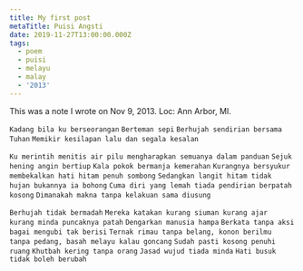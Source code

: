 ```yaml
---
title: My first post
metaTitle: Puisi Angsti
date: 2019-11-27T13:00:00.000Z
tags:
  - poem
  - puisi
  - melayu
  - malay
  - '2013'
---
```

This was a note I wrote on Nov 9, 2013. Loc:  Ann Arbor, MI.

`Kadang bila ku berseorangan`
`Berteman sepi`
`Berhujah sendirian bersama Tuhan`
`Memikir kesilapan lalu dan segala kesalan`

`Ku merintih menitis air pilu mengharapkan semuanya dalam panduan`
`Sejuk hening angin bertiup`
`Kala pokok bermanja kemerahan`
`Kurangnya bersyukur membekalkan hati hitam penuh sombong`
`Sedangkan langit hitam tidak hujan bukannya ia bohong`
`Cuma diri yang lemah tiada pendirian berpatah kosong`
`Dimanakah makna tanpa kelakuan sama diusung`

`Berhujah tidak bermadah`
`Mereka katakan kurang siuman kurang ajar kurang minda puncaknya patah`
`Dengarkan manusia hampa`
`Berkata tanpa aksi bagai mengubi tak berisi`
`Ternak rimau tanpa belang, konon berilmu tanpa pedang, basah melayu kalau goncang`
`Sudah pasti kosong penuhi ruang`
`Khutbah kering tanpa orang`
`Jasad wujud tiada minda`
`Hati busuk tidak boleh berubah`
